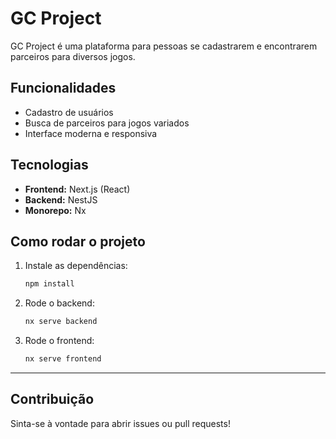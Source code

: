 # GC Project

GC Project é uma plataforma para pessoas se cadastrarem e encontrarem parceiros para diversos jogos.

## Funcionalidades

- Cadastro de usuários
- Busca de parceiros para jogos variados
- Interface moderna e responsiva

## Tecnologias

- **Frontend:** Next.js (React)
- **Backend:** NestJS
- **Monorepo:** Nx

## Como rodar o projeto

1. Instale as dependências:
   ```bash
   npm install
   ```

2. Rode o backend:
   ```bash
   nx serve backend
   ```

3. Rode o frontend:
   ```bash
   nx serve frontend
   ```

---

## Contribuição

Sinta-se à vontade para abrir issues ou pull requests!
